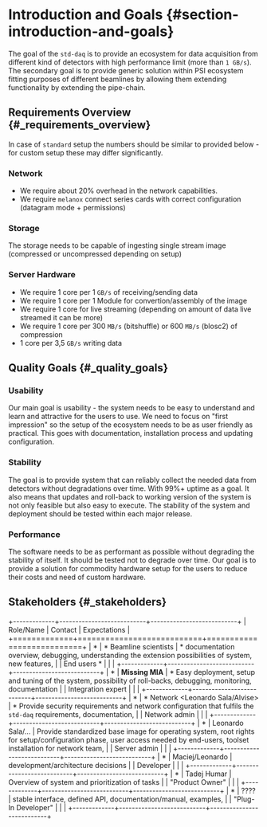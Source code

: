 # Introduction and Goals {#section-introduction-and-goals}

The goal of the `std-daq` is to provide an ecosystem for data acquisition from different kind of detectors with high performance limit (more than `1 GB/s`). The secondary goal is to provide generic solution within PSI ecosystem fitting purposes of different beamlines by allowing them extending functionality by extending the pipe-chain. 

## Requirements Overview {#_requirements_overview}

In case of `standard` setup the numbers should be similar to provided below - for custom setup these may differ significantly.

### **Network**

- We require about 20% overhead in the network capabilities.
- We require `melanox` connect series cards with correct configuration (datagram mode + permissions)

### **Storage**

The storage needs to be capable of ingesting single stream image (compressed or uncompressed depending on setup)

### **Server Hardware**

- We require 1 core per 1 `GB/s` of receiving/sending data
- We require 1 core per 1 Module for convertion/assembly of the image
- We require 1 core for live streaming (depending on amount of data live streamed it can be more)
- We require 1 core per 300 `MB/s` (bitshuffle) or 600 `MB/s` (blosc2) of compression
- 1 core per 3,5 `GB/s` writing data

## Quality Goals {#_quality_goals}

### Usability

Our main goal is usability - the system needs to be easy to understand and learn and attractive for the users to use. We need to focus on "first impression" so the setup of the ecosystem needs to be as user friendly as practical. This goes with documentation, installation process and updating configuration.

### Stability

The goal is to provide system that can reliably collect the needed data from detectors without degradations over time. With 99%+ uptime as a goal. It also means that updates and roll-back to working version of the system is not only feasible but also easy to execute. The stability of the system and deployment should be tested within each major release.

### Performance

The software needs to be as performant as possible without degrading the stability of itself. It should be tested not to degrade over time. Our goal is to provide a solution for commodity hardware setup for the users to reduce their costs and need of custom hardware.

## Stakeholders {#_stakeholders}

+-------------+---------------------------+---------------------------+
| Role/Name   | Contact                   | Expectations              |
+=============+===========================+===========================+
| *           | * Beamline scientists <todo name them>           | * documentation overview, debugging, understanding the extension possibilities of system, new features,        |
| End users * |                           |                           |
+-------------+---------------------------+---------------------------+
| *           | **Missing MIA**           | * Easy deployment, setup and tuning of the system, possibility of roll-backs, debugging, monitoring, documentation        |
| Integration expert |                           |                           |
+-------------+---------------------------+---------------------------+
| *           | * Network  <Leonardo Sala/Alvise>           | * Provide security requirements and network configuration that fulfils the `std-daq` requirements, documentation,        |
| Network admin |                           |                           |
+-------------+---------------------------+---------------------------+
| *           | Leonardo Sala/...           | Provide standardized base image for operating system, root rights for setup/configuration phase, user access needed by end-users, toolset installation for network team,        |
| Server admin |                           |                           |
+-------------+---------------------------+---------------------------+
| *           | Maciej/Leonardo           | development/architecture decisions       |
| Developer |                           |                           |
+-------------+---------------------------+---------------------------+
| *           | Tadej Humar           | Overview of system and prioritization of tasks       |
| "Product Owner" |                           |                           |
+-------------+---------------------------+---------------------------+
| *           | ????           | stable interface, defined API, documentation/manual, examples,        |
| "Plug-In Developer" |                           |                           |
+-------------+---------------------------+---------------------------+
